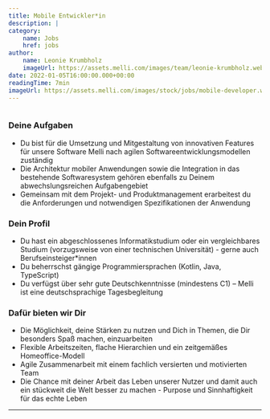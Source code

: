 ```yaml
---
title: Mobile Entwickler*in
description: |
category:
    name: Jobs
    href: jobs
author:
    name: Leonie Krumbholz
    imageUrl: https://assets.melli.com/images/team/leonie-krumbholz.webp
date: 2022-01-05T16:00:00.000+00:00
readingTime: 7min
imageUrl: https://assets.melli.com/images/stock/jobs/mobile-developer.webp
---
```


<job-header />

<img :src="frontmatter.imageUrl" />

### Deine Aufgaben

* Du bist für die Umsetzung und Mitgestaltung von innovativen Features für unsere Software Melli nach agilen Softwareentwicklungsmodellen zuständig
* Die Architektur mobiler Anwendungen sowie die Integration in das bestehende Softwaresystem gehören ebenfalls zu Deinem abwechslungsreichen Aufgabengebiet
* Gemeinsam mit dem Projekt- und Produktmanagement erarbeitest du die Anforderungen und notwendigen Spezifikationen der Anwendung

### Dein Profil

* Du hast ein abgeschlossenes Informatikstudium oder ein vergleichbares Studium (vorzugsweise von einer technischen Universität) - gerne auch Berufseinsteiger\*innen
* Du beherrschst gängige Programmiersprachen (Kotlin, Java, TypeScript)
* Du verfügst über sehr gute Deutschkenntnisse (mindestens C1) – Melli ist eine deutschsprachige Tagesbegleitung

### Dafür bieten wir Dir

* Die Möglichkeit, deine Stärken zu nutzen und Dich in Themen, die Dir besonders Spaß machen, einzuarbeiten
* Flexible Arbeitszeiten, flache Hierarchien und ein zeitgemäßes Homeoffice-Modell
* Agile Zusammenarbeit mit einem fachlich versierten und motivierten Team
* Die Chance mit deiner Arbeit das Leben unserer Nutzer und damit auch ein stückweit die Welt besser zu machen - Purpose und Sinnhaftigkeit für das echte Leben

<contact-paragraph />

---

<open-positions />
